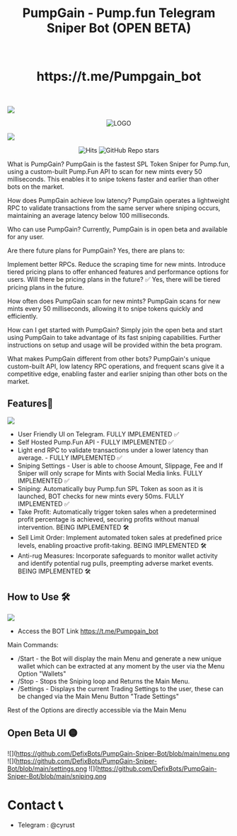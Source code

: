 <h1 align="center"> PumpGain - Pump.fun Telegram Sniper Bot (OPEN BETA)</h1> <br>
<h1 align="center"> https://t.me/Pumpgain_bot</h1> <br>
<p align="center">
  <a href=""> 
    
  </a>
</p>

![](https://github.com/DefixBots/PumpGain-Sniper-Bot/blob/main/linedivider.gif)

<p align="center">
  <img src="https://github.com/DefixBots/PumpGain-Sniper-Bot/blob/main/banner.png" alt="LOGO">
</p>



<!-- START doctoc generated TOC please keep comment here to allow auto update -->
<!-- DON'T EDIT THIS SECTION, INSTEAD RE-RUN doctoc TO UPDATE -->
<!-- END doctoc generated TOC please keep comment here to allow auto update -->

![](https://github.com/DefixBots/PumpGain-Sniper-Bot/blob/main/linedivider.gif)
<p align="center">
  <img src="https://hits.sh/github.com/DefixBots/PumpGain-Sniper-Bot.svg?label=Views&extraCount=257&color=31b573" alt="Hits">
  <img src="https://img.shields.io/github/stars/DefixBots/PumpGain-Sniper-Bot" alt="GitHub Repo stars">
</p>



What is PumpGain?
PumpGain is the fastest SPL Token Sniper for Pump.fun, using a custom-built Pump.Fun API to scan for new mints every 50 milliseconds. This enables it to snipe tokens faster and earlier than other bots on the market.

How does PumpGain achieve low latency?
PumpGain operates a lightweight RPC to validate transactions from the same server where sniping occurs, maintaining an average latency below 100 milliseconds.

Who can use PumpGain?
Currently, PumpGain is in open beta and available for any user.

Are there future plans for PumpGain?
Yes, there are plans to:

Implement better RPCs.
Reduce the scraping time for new mints.
Introduce tiered pricing plans to offer enhanced features and performance options for users.
Will there be pricing plans in the future?
✅ Yes, there will be tiered pricing plans in the future.

How often does PumpGain scan for new mints?
PumpGain scans for new mints every 50 milliseconds, allowing it to snipe tokens quickly and efficiently.

How can I get started with PumpGain?
Simply join the open beta and start using PumpGain to take advantage of its fast sniping capabilities. Further instructions on setup and usage will be provided within the beta program.

What makes PumpGain different from other bots?
PumpGain's unique custom-built API, low latency RPC operations, and frequent scans give it a competitive edge, enabling faster and earlier sniping than other bots on the market.

## Features🌟

![](https://github.com/DefixBots/PumpGain-Sniper-Bot/blob/main/linedivider.gif)

- User Friendly UI on Telegram. FULLY IMPLEMENTED ✅
- Self Hosted Pump.Fun API - FULLY IMPLEMENTED ✅
- Light end RPC to validate transactions under a lower latency than average. - FULLY IMPLEMENTED ✅
- Sniping Settings - User is able to choose Amount, Slippage, Fee and If Sniper will only scrape for Mints with Social Media links. FULLY IMPLEMENTED ✅
- Sniping: Automatically buy Pump.fun SPL Token as soon as it is launched, BOT checks for new mints every 50ms. FULLY IMPLEMENTED ✅
- Take Profit: Automatically trigger token sales when a predetermined profit percentage is achieved, securing profits without manual intervention. BEING IMPLEMENTED 🛠️
- Sell Limit Order: Implement automated token sales at predefined price levels, enabling proactive profit-taking. BEING IMPLEMENTED 🛠️
- Anti-rug Measures: Incorporate safeguards to monitor wallet activity and identify potential rug pulls, preempting adverse market events. BEING IMPLEMENTED 🛠️



## How to Use 🛠️

![](https://github.com/DefixBots/PumpGain-Sniper-Bot/blob/main/linedivider.gif)

- Access the BOT Link https://t.me/Pumpgain_bot

Main Commands:

- /Start - the Bot will display the main Menu and generate a new unique wallet which can be extracted at any moment by the user via the Menu Option "Wallets"
- /Stop - Stops the Sniping loop and Returns the Main Menu. 
- /Settings - Displays the current Trading Settings to the user, these can be changed via the Main Menu Button "Trade Settings"

Rest of the Options are directly accessible via the Main Menu

## Open Beta UI 🟡

![](https://github.com/DefixBots/PumpGain-Sniper-Bot/blob/main/menu.png
![](https://github.com/DefixBots/PumpGain-Sniper-Bot/blob/main/settings.png
![](https://github.com/DefixBots/PumpGain-Sniper-Bot/blob/main/sniping.png


# Contact 📞

- Telegram : @cyrust


